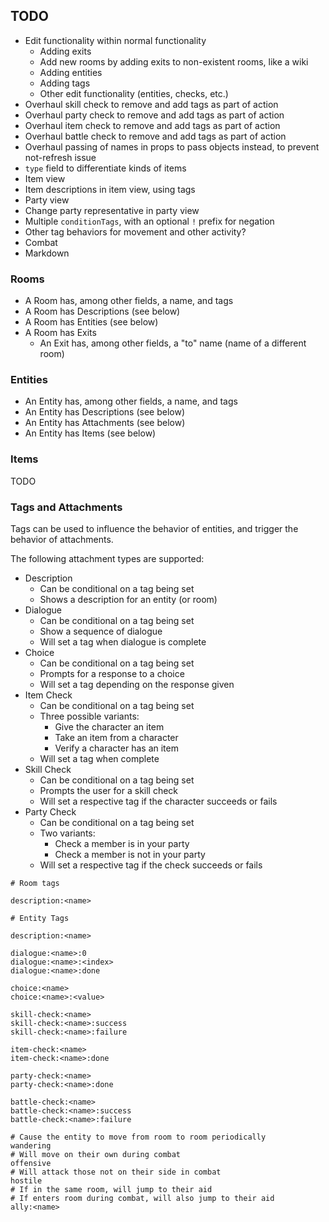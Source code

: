 ## TODO

* Edit functionality within normal functionality
  * Adding exits
  * Add new rooms by adding exits to non-existent rooms, like a wiki
  * Adding entities
  * Adding tags
  * Other edit functionality (entities, checks, etc.)
* Overhaul skill check to remove and add tags as part of action
* Overhaul party check to remove and add tags as part of action
* Overhaul item check to remove and add tags as part of action
* Overhaul battle check to remove and add tags as part of action
* Overhaul passing of names in props to pass objects instead, to prevent not-refresh issue
* `type` field to differentiate kinds of items
* Item view
* Item descriptions in item view, using tags
* Party view
* Change party representative in party view
* Multiple `conditionTags`, with an optional `!` prefix for negation
* Other tag behaviors for movement and other activity?
* Combat
* Markdown

### Rooms

* A Room has, among other fields, a name, and tags
* A Room has Descriptions (see below)
* A Room has Entities (see below)
* A Room has Exits
  * An Exit has, among other fields, a "to" name (name of a different room)

### Entities

* An Entity has, among other fields, a name, and tags
* An Entity has Descriptions (see below)
* An Entity has Attachments (see below)
* An Entity has Items (see below)

### Items

TODO

### Tags and Attachments

Tags can be used to influence the behavior of entities, and trigger the behavior of attachments.

The following attachment types are supported:

* Description
  * Can be conditional on a tag being set
  * Shows a description for an entity (or room)
* Dialogue
  * Can be conditional on a tag being set
  * Show a sequence of dialogue
  * Will set a tag when dialogue is complete
* Choice
  * Can be conditional on a tag being set
  * Prompts for a response to a choice
  * Will set a tag depending on the response given
* Item Check
  * Can be conditional on a tag being set
  * Three possible variants:
    * Give the character an item
    * Take an item from a character
    * Verify a character has an item
  * Will set a tag when complete
* Skill Check
  * Can be conditional on a tag being set
  * Prompts the user for a skill check
  * Will set a respective tag if the character succeeds or fails
* Party Check
  * Can be conditional on a tag being set
  * Two variants:
    * Check a member is in your party
    * Check a member is not in your party
  * Will set a respective tag if the check succeeds or fails

```
# Room tags

description:<name>

# Entity Tags

description:<name>

dialogue:<name>:0
dialogue:<name>:<index>
dialogue:<name>:done

choice:<name>
choice:<name>:<value>

skill-check:<name>
skill-check:<name>:success
skill-check:<name>:failure

item-check:<name>
item-check:<name>:done

party-check:<name>
party-check:<name>:done

battle-check:<name>
battle-check:<name>:success
battle-check:<name>:failure

# Cause the entity to move from room to room periodically
wandering
# Will move on their own during combat
offensive
# Will attack those not on their side in combat
hostile
# If in the same room, will jump to their aid
# If enters room during combat, will also jump to their aid
ally:<name>
```
